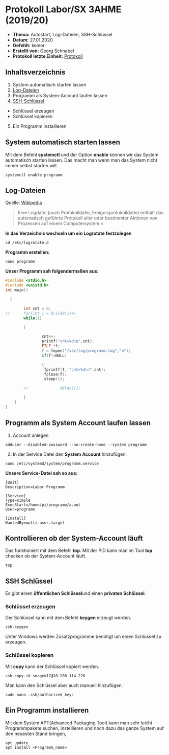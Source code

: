 # Protokoll Labor/SX 3AHME (2019/20)

* **Thema:** Autostart, Log-Dateien, SSH-Schlüssel
* **Datum:** 27.01.2020
* **Gefehlt:** keiner
* **Erstellt von:** Georg Schnabel
* **Protokoll letzte Einheit:** [Protokoll](protokoll_2020-01-27_snagem17.md)


## Inhaltsverzeichnis
1. System automatisch starten lassen
2. [Log-Dateien](https://de.wikipedia.org/wiki/Logdatei)
3. Programm als System-Account laufen lassen
4. [SSH-Schlüssel](https://www.zdv.uni-mainz.de/ssh-schluessel/)
* Schlüssel erzeugen
* Schlüssel kopieren
5. Ein Programm installieren

  ## System automatisch starten lassen
  
Mit dem Befehl **systemctl** und der Option **enable** können wir das System automatisch starten lassen. Das macht man wenn man das System nicht immer selbst starten will.
  
 ```
 systemctl enable programm
 ```
## Log-Dateien

Quelle: [Wikipedia](https://de.wikipedia.org/wiki/Logdatei)
>Eine Logdatei (auch Protokolldatei, Ereignisprotokolldatei) enthält das automatisch geführte Protokoll aller oder bestimmter Aktionen von Prozessen auf einem Computersystem.<

**In das Verzeichnis wechseln um ein Logrotate festzulegen**
```
cd /etc/logrotate.d
```
**Programm erstellen:**
```
nano programm
```
**Unser Programm sah folgendermaßen aus:**
```C
#include <stdio.h>
#include <unistd.h>
int main()   

  { 

        int cnt = 0; 
//      for(int i = 0;i<10;i++) 
        while(1) 

        { 

                cnt++; 
                printf("cnt=%d\n",cnt); 
                FILE *f; 
                f = fopen("/var/log/programm.log","a"); 
                if(f!=NULL) 

                { 
                 fprintf(f, "cnt=%d\n",cnt); 
                 fclose(f); 
                 sleep(1); 

        //              delay(1); 

        } 
    } 
}
```
## Programm als System Account laufen lassen

1. Account anlegen 
```
adduser --disabled-password --no-create-home --system programm
```
2. In der Service Datei den **System Account** hinzufügen.

```
nano /etc/systemd/system/programm.service
```

**Unsere Service-Datei sah so aus:**
```
[Unit]
Description=Labor Programm

[Service]
Type=simple
ExecStart=/home/pi/programm/a.out
User=programm

[Install]
WantedBy=multi-user.target
```

## Kontrollieren ob der System-Account läuft
Das funktioniert mit dem Befehl **top**. Mit der PID kann man im Tool **top** checken ob der System-Account läuft.
```
top
```


## SSH Schlüssel

Es gibt einen **öffentlichen Schlüssel**und einen **privaten Schlüssel**.

### Schlüssel erzeugen
Der Schlüssel kann mit dem Befehl **keygen** erzeugt werden.
```
ssh-keygen
```
Unter Windows werden Zusatzprogramme benötigt um einen Schlüssel zu erzeugen.


### Schlüssel kopieren

Mit **copy** kann der Schlüssel kopiert werden.

```
ssh-copy-id snagem17@10.200.114.226
```

Man kann den Schlüssel aber auch manuell hinzufügen.

```
sudo nano .ssh/authorized_keys
```
## Ein Programm installieren
Mit dem System APT(Advanced Packaging Tool) kann man sehr leicht Programmpakete suchen, instellieren und noch dazu das ganze System auf den neuesten Stand bringen,

```
apt update
apt install <Programm_name>
```
